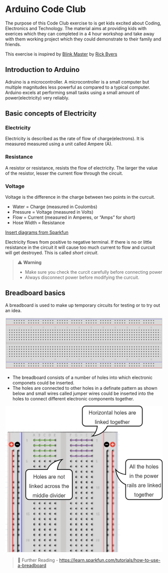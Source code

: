 # Arduino Code Club

The purpose of this Code Club exercise to is get kids excited about Coding, Electronics and Technology. The material aims at providing kids with exerices which they can completed in a 4 hour workshop and take away with them working project which they could demonstrate to their family and friends.

This exercise is inspired by [Blink Master](https://www.hackster.io/rmbyers/blink-master-78aa7a) by [Rick Byers](rickb@rbyers.net) 

## Introduction to Arduino
Adruino is a microcontroller. A microcontroller is a small computer but multiple magnitudes less powerful as compared to a typical computer. Arduino excels at performing small tasks using a small amount of power(electricity) very reliably.  

## Basic concepts of Electricity

### Electricity 
Electricity is described as the rate of flow of charge(electrons). It is measured measured using a unit called Ampere (A).

### Resistance
A resistor or resistance, resists the flow of electricity. The larger the value of the resistor, lesser the current flow through the circuit.

### Voltage
Voltage is the difference in the charge between two points in the curcuit.

- Water = Charge (measured in Coulombs)
- Pressure = Voltage (measured in Volts)
- Flow = Current (measured in Amperes, or “Amps” for short)
- Hose Width = Resistance

[Insert diagrams from Sparkfun](https://learn.sparkfun.com/tutorials/voltage-current-resistance-and-ohms-law)

Electricity flows from positive to negative terminal. If there is no or little resistance in the circuit it will cause too much current to flow and curcuit will get destroyed. This is called _short circuit_.

> :warning: __Warning__
> - Make sure you check the curcit carefully before connecting power
> - Always disconnect power before modifying the curcuit.

## Breadboard basics
A breadboard is used to make up temporary circuits for testing or to try out an idea.

![](breadBoard.png)

- The breadboard consists of a number of holes into which electronic componets could be inserted. 
- The holes are connected to other holes in a definate pattern as shown below and small wires called jumper wires could be inserted into the holes to connect different electronic components together.

![](breadboardExplained.png)

> :pencil: Further Reading - https://learn.sparkfun.com/tutorials/how-to-use-a-breadboard